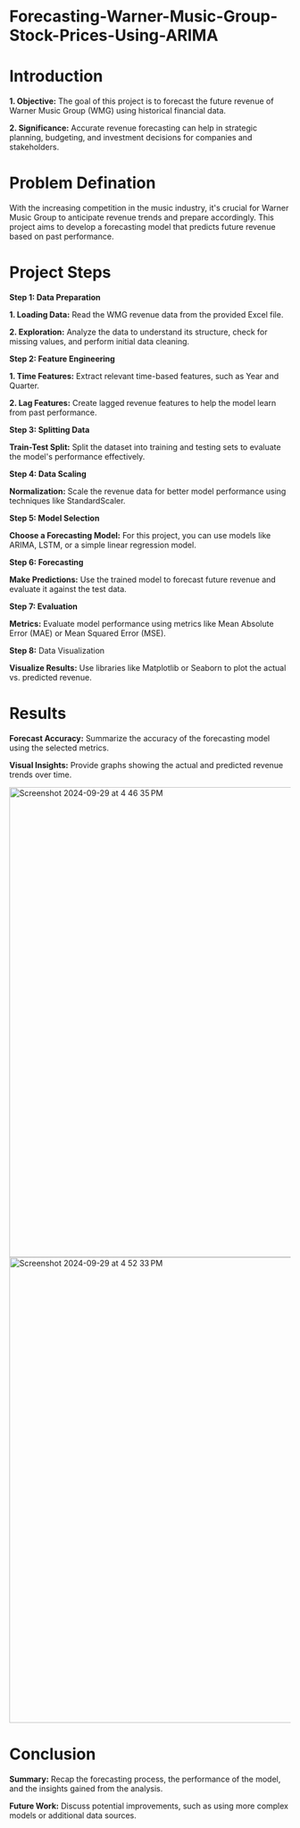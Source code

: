 # Forecasting-Warner-Music-Group-Stock-Prices-Using-ARIMA

# Introduction 

**1. Objective:** The goal of this project is to forecast the future revenue of Warner Music Group (WMG) using historical financial data.

**2. Significance:** Accurate revenue forecasting can help in strategic planning, budgeting, and investment decisions for companies and stakeholders.


# Problem Defination

With the increasing competition in the music industry, it's crucial for Warner Music Group to anticipate revenue trends and prepare accordingly. This project aims to develop a forecasting model that predicts future revenue based on past performance.


# Project Steps

**Step 1: Data Preparation**

**1. Loading Data:** Read the WMG revenue data from the provided Excel file.

**2. Exploration:** Analyze the data to understand its structure, check for missing values, and perform initial data cleaning.



**Step 2: Feature Engineering**

**1. Time Features:** Extract relevant time-based features, such as Year and Quarter.

**2. Lag Features:** Create lagged revenue features to help the model learn from past performance.



**Step 3: Splitting Data**

**Train-Test Split:** Split the dataset into training and testing sets to evaluate the model's performance effectively.



**Step 4: Data Scaling**

**Normalization:** Scale the revenue data for better model performance using techniques like StandardScaler.



**Step 5: Model Selection**

**Choose a Forecasting Model:** For this project, you can use models like ARIMA, LSTM, or a simple linear regression model.



**Step 6: Forecasting**

**Make Predictions:** Use the trained model to forecast future revenue and evaluate it against the test data.



**Step 7: Evaluation**

**Metrics:** Evaluate model performance using metrics like Mean Absolute Error (MAE) or Mean Squared Error (MSE).



**Step 8:** Data Visualization

**Visualize Results:** Use libraries like Matplotlib or Seaborn to plot the actual vs. predicted revenue.


# Results

**Forecast Accuracy:** Summarize the accuracy of the forecasting model using the selected metrics.

**Visual Insights:** Provide graphs showing the actual and predicted revenue trends over time.

<img width="841" alt="Screenshot 2024-09-29 at 4 46 35 PM" src="https://github.com/user-attachments/assets/29263958-796d-42e8-93a3-2042819e76ae">

<img width="833" alt="Screenshot 2024-09-29 at 4 52 33 PM" src="https://github.com/user-attachments/assets/8de0dee6-d3d7-45e0-b426-afdd697180e2">



# Conclusion

**Summary:** Recap the forecasting process, the performance of the model, and the insights gained from the analysis.

**Future Work:** Discuss potential improvements, such as using more complex models or additional data sources.
